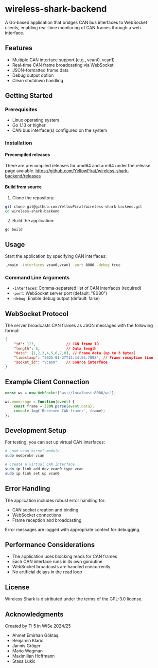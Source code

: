 # wireless-shark-backend

A Go-based application that bridges CAN bus interfaces to WebSocket clients, enabling real-time monitoring of CAN frames through a web interface.

## Features

- Multiple CAN interface support (e.g., vcan0, vcan1)
- Real-time CAN frame broadcasting via WebSocket
- JSON-formatted frame data
- Debug output option
- Clean shutdown handling

## Getting Started

### Prerequisites

- Linux operating system
- Go 1.13 or higher
- CAN bus interface(s) configured on the system

### Installation

#### Precompiled releases

There are precompiled releases for amd64 and arm64 under the release page avaiable.
https://github.com/YellowPirat/wireless-shark-backend/releases

#### Build from source

1. Clone the repository:
```bash
git clone git@github.com:YellowPirat/wireless-shark-backend.git
cd wireless-shark-backend
```

2. Build the application:
```bash
go build
```

## Usage

Start the application by specifying CAN interfaces:

```bash
./main -interfaces vcan0,vcan1 -port 8080 -debug true
```

### Command Line Arguments

- `-interfaces`: Comma-separated list of CAN interfaces (required)
- `-port`: WebSocket server port (default: "8080")
- `-debug`: Enable debug output (default: false)

## WebSocket Protocol

The server broadcasts CAN frames as JSON messages with the following format:

```json
{
    "id": 123,              // CAN frame ID
    "length": 8,            // Data length
    "data": [1,2,3,4,5,6,7,8], // Frame data (up to 8 bytes)
    "timestamp": "2025-01-27T12:34:56.789Z", // Frame reception time
    "socket_id": "vcan0"    // Source interface
}
```

## Example Client Connection

```javascript
const ws = new WebSocket('ws://localhost:8080/ws');

ws.onmessage = function(event) {
    const frame = JSON.parse(event.data);
    console.log('Received CAN frame:', frame);
};
```

## Development Setup

For testing, you can set up virtual CAN interfaces:

```bash
# Load vcan kernel module
sudo modprobe vcan

# Create a virtual CAN interface
sudo ip link add dev vcan0 type vcan
sudo ip link set up vcan0
```

## Error Handling

The application includes robust error handling for:
- CAN socket creation and binding
- WebSocket connections
- Frame reception and broadcasting

Error messages are logged with appropriate context for debugging.

## Performance Considerations

- The application uses blocking reads for CAN frames
- Each CAN interface runs in its own goroutine
- WebSocket broadcasts are handled concurrently
- No artificial delays in the read loop

## License
Wireless Shark is distributed under the terms of the GPL-3.0 license.

## Acknowledgments
Created by TI 5 in WiSe 2024/25

- Ahmet Emirhan Göktaş
- Benjamin Klaric
- Jannis Gröger
- Mario Wegman
- Maximilian Hoffmann
- Stasa Lukic
